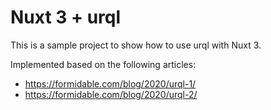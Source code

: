 # Nuxt 3 + urql

This is a sample project to show how to use urql with Nuxt 3.

Implemented based on the following articles:

* https://formidable.com/blog/2020/urql-1/
* https://formidable.com/blog/2020/urql-2/
